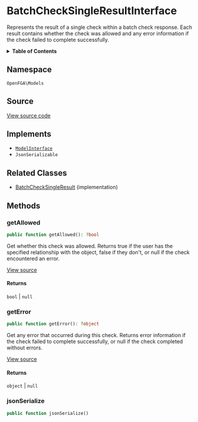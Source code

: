 # BatchCheckSingleResultInterface

Represents the result of a single check within a batch check response. Each result contains whether the check was allowed and any error information if the check failed to complete successfully.

<details>
<summary><strong>Table of Contents</strong></summary>

- [Namespace](#namespace)
- [Source](#source)
- [Implements](#implements)
- [Related Classes](#related-classes)
- [Methods](#methods)

- [`getAllowed()`](#getallowed)
  - [`getError()`](#geterror)
  - [`jsonSerialize()`](#jsonserialize)

</details>

## Namespace

`OpenFGA\Models`

## Source

[View source code](https://github.com/evansims/openfga-php/blob/main/src/Models/BatchCheckSingleResultInterface.php)

## Implements

- [`ModelInterface`](ModelInterface.md)
- `JsonSerializable`

## Related Classes

- [BatchCheckSingleResult](Models/BatchCheckSingleResult.md) (implementation)

## Methods

### getAllowed

```php
public function getAllowed(): ?bool

```

Get whether this check was allowed. Returns true if the user has the specified relationship with the object, false if they don&#039;t, or null if the check encountered an error.

[View source](https://github.com/evansims/openfga-php/blob/main/src/Models/BatchCheckSingleResultInterface.php#L25)

#### Returns

`bool` &#124; `null`

### getError

```php
public function getError(): ?object

```

Get any error that occurred during this check. Returns error information if the check failed to complete successfully, or null if the check completed without errors.

[View source](https://github.com/evansims/openfga-php/blob/main/src/Models/BatchCheckSingleResultInterface.php#L35)

#### Returns

`object` &#124; `null`

### jsonSerialize

```php
public function jsonSerialize()

```

